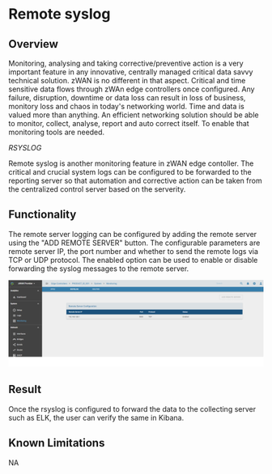 # Remote syslog

## Overview

Monitoring, analysing and taking corrective/preventive action is a very important feature in any innovative, centrally managed critical data savvy technical solution. zWAN is no different in that aspect. Critical and time sensitive data flows through zWAn edge controllers once configured. Any failure, disruption, downtime or data loss can result in loss of business, monitory loss and chaos in today's networking world. Time and data is valued more than anything. An efficient networking solution should be able to monitor, collect, analyse, report and auto correct itself. To enable that monitoring tools are needed.

*RSYSLOG*
 
Remote syslog is another monitoring feature in zWAN edge contoller. The critical and crucial system logs can be configured to be forwarded to the reporting server so that automation and corrective action can be taken from the centralized control server based on the serverity. 

## Functionality

The remote server logging can be configured by adding the remote server using the "ADD REMOTE SERVER" button. The configurable parameters are remote server IP, the port number and whether to send the remote logs via TCP or UDP protocol. The enabled option can be used to enable or disable forwarding the syslog messages to the remote server.

 ![Monitoring](images/Monitoring-rsyslog.png)

## Result

Once the rsyslog is configured to forward the data to the collecting server such as ELK, the user can verify the same in Kibana.

## Known Limitations

NA